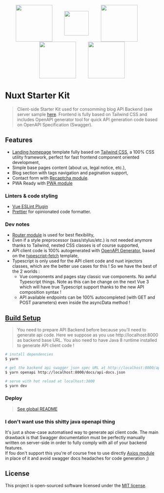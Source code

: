 <p align="center">
<a href="https://nuxtjs.org/" target="_blank">
<img align="center" height="120" src="https://fr.nuxtjs.org/logos/nuxt.svg"/></a>
&nbsp;&nbsp;&nbsp;&nbsp;&nbsp;&nbsp;&nbsp;&nbsp;
<a href="https://tailwindcss.com/" target="_blank">
<img align="center" height="80" src="https://seeklogo.com/images/T/tailwind-css-logo-5AD4175897-seeklogo.com.png"/></a>
&nbsp;&nbsp;&nbsp;&nbsp;&nbsp;&nbsp;&nbsp;&nbsp;
<a href="https://openapi-generator.tech/" target="_blank">
<img align="center" height="120" src="https://openapi-generator.tech/img/color-logo.svg"/></a>
&nbsp;&nbsp;&nbsp;&nbsp;&nbsp;&nbsp;&nbsp;&nbsp;
<a href="https://www.typescriptlang.org/" target="_blank">
<img align="center" height="120" src="https://raw.githubusercontent.com/remojansen/logo.ts/master/ts.png"/></a>
&nbsp;&nbsp;&nbsp;&nbsp;&nbsp;&nbsp;&nbsp;&nbsp;
<a href="https://prettier.io/" target="_blank">
<img align="center" height="120" src="https://cdn.freebiesupply.com/logos/large/2x/prettier-2-logo-png-transparent.png"/></a>
</p>

# Nuxt Starter Kit

> Client-side Starter Kit used for consomming blog API Backend (see server sample [here](../server). Frontend is fully based on Tailwind CSS and includes OpenAPI generator tool for quick API generation code based on OpenAPI Specification (Swagger).

## Features

* [Landing homepage](https://www.tailwindtoolbox.com/templates/landing-page) template fully based on [Tailwind CSS](https://tailwindcss.com/), a 100% CSS utility framework, perfect for fast frontend component oriented development,
* Simple base pages content (about us, legal notice, etc.),
* Blog section with tags navigation and pagination support,
* Contact form with [Recaptcha module](https://github.com/nuxt-community/recaptcha-module).
* PWA Ready with [PWA module](https://github.com/nuxt-community/pwa-module)

### Linters & code styling

* [Vue ESLint Plugin](https://github.com/vuejs/eslint-plugin-vue)
* [Prettier](https://github.com/prettier/prettier) for opinionated code formatter.

### Dev notes

* [Router module](https://github.com/nuxt-community/router-module) is used for best flexibility,
* Even if a style preprocessor (sass/stylus/etc.) is not needed anymore thanks to Tailwind, nested CSS classes is of course supported,
* API client code is 100% autogenerated with [OpenAPI Generator](https://github.com/OpenAPITools/openapi-generator), based on the [typescript-fetch](https://github.com/OpenAPITools/openapi-generator/blob/master/docs/generators/typescript-fetch.md) template,
* Typescript is only used for the API client code and nuxt injectors classes, which are the better use cases for this ! So we have the best of the 2 worlds :
  * Vue components and pages stay classic vue components. No awful Typescript things. Note as this can be change on the next Vue 3 which will have true Typescript support thanks to the new API composition syntax !
  * API available endpoints can be 100% autocompleted (with GET and POST parameters) even inside the asyncData method !

## [Build Setup](#setup)

> You need to prepare API Backend before because you'll need to generate api code. Here we suppose as you use http://localhost:8000 as backend base URL.
> You also need to have Java 8 runtime installed to generate API client code !

``` bash
# install dependencies
$ yarn

# get the backend api swagger json spec URL at http://localhost:8000/api/documentation and launch openapi tool generator
$ yarn openapi http://localhost:8000/docs/api-docs.json

# serve with hot reload at localhost:3000
$ yarn dev
```

### Deploy

> [See global README](../../../#deploy)

### I don't want use this shitty java openapi thing

It's just a show-case automatised way to generate api client code. The main drawback is that Swagger documentation must be perfectly manually written on server-side in order to fully comply with all of your backend features.  
If fou don't support this you're of course free to use directly [Axios module](https://github.com/nuxt-community/axios-module) in place of it and avoid swagger docs headaches for code generation ;)

## License

This project is open-sourced software licensed under the [MIT license](https://adr1enbe4udou1n.mit-license.org).
